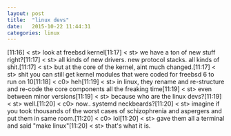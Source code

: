 ```yaml
---
layout: post
title:  "linux devs"
date:   2015-10-22 11:44:31
categories: linux
---
```


[11:16] < st> look at freebsd kernel  [11:17] < st> we have a ton of new stuff right?  [11:17] < st> all kinds of new drivers. new protocol stacks. all kinds of shit.  [11:17] < st> but at the core of the kernel, aint much changed.  [11:17] < st> shit you can still get kernel modules that were coded for freebsd 6 to run on 10  [11:18] < c0> heh  [11:19] < st> in linux, they rename and re-structure and re-code the core components all the freaking time  [11:19] < st> even between minor versions  [11:19] < st> because who are the linux devs?  [11:19] < st> well.  [11:20] < c0> now.. systemd neckbeards?  [11:20] < st> imagine if you took thousands of the worst cases of schizophrenia and aspergers and put them in same room.  [11:20] < c0> lol  [11:20] < st> gave them all a terminal and said "make linux"  [11:20] < st> that's what it is.  
